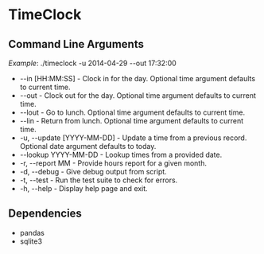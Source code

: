 **TimeClock**
=============

Command Line Arguments
----------------------
*Example*: ./timeclock -u 2014-04-29 --out 17:32:00

-  --in [HH:MM:SS] - Clock in for the day.  Optional time argument defaults 
                    to current time.
-  --out - Clock out for the day.  Optional time argument defaults to 
          current time.
-  --lout - Go to lunch.  Optional time argument defaults to current time.
-  --lin - Return from lunch.  Optional time argument defaults to current time.
-  -u, --update [YYYY-MM-DD] - Update a time from a previous record.  Optional
                              date argument defaults to today.
-  --lookup YYYY-MM-DD - Lookup times from a provided date.
-  -r, --report MM - Provide hours report for a given month.
-  -d, --debug - Give debug output from script.
-  -t, --test - Run the test suite to check for errors.
-  -h, --help - Display help page and exit.

Dependencies
------------
 - pandas
 - sqlite3

